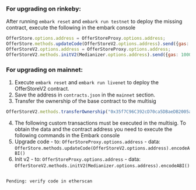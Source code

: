 ### For upgrading on rinkeby:

After running `embark reset` and `embark run testnet` to deploy the missing contract, execute the following in the embark console

```js
OfferStore.options.address = OfferStoreProxy.options.address;
OfferStore.methods.updateCode(OfferStoreV2.options.address).send({gas: 1000000, from: web3.eth.defaultAccount});
OfferStoreV2.options.address = OfferStoreProxy.options.address;
OfferStoreV2.methods.initV2(Medianizer.options.address).send({gas: 1000000, from: web3.eth.defaultAccount});
```



### For upgrading on mainnet:

1. Execute `embark reset` and `embark run livenet` to deploy the OfferStoreV2 contract.
2. Save the address in `contracts.json` in the `mainnet` section.  
3. Transfer the ownership of the base contract to the multisig
```js
OfferStoreV2.methods.transferOwnership("0x35f7C96C392cD70ca5DBaeDB2005a946A82e8a95").send({gas: 1000000, from: web3.eth.defaultAccount});
```
4. The following custom transactions must be executed in the multisig. To obtain the data and the contract address you need to execute the following commands in the Embark console
  1. Upgrade code
    - to: `OfferStoreProxy.options.address`
    - data: `OfferStore.methods.updateCode(OfferStoreV2.options.address).encodeABI()`
  2. Init v2
    - to: `OfferStoreProxy.options.address`
    - data: `OfferStoreV2.methods.initV2(Medianizer.options.address).encodeABI()`
```

Pending: verify code in etherscan


